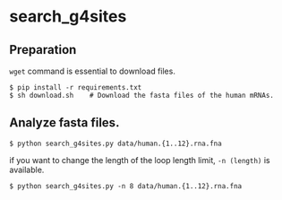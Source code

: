 # search_g4sites

## Preparation

`wget` command is essential to download files.

```
$ pip install -r requirements.txt
$ sh download.sh	# Download the fasta files of the human mRNAs.
```

## Analyze fasta files.

```
$ python search_g4sites.py data/human.{1..12}.rna.fna
```

if you want to change the length of the loop length limit, `-n (length)` is available.

```
$ python search_g4sites.py -n 8 data/human.{1..12}.rna.fna
```
